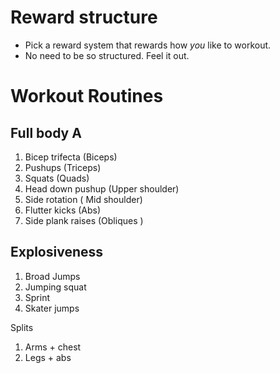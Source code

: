 # Reward structure
- Pick a reward system that rewards how *you* like to workout.
- No need to be so structured. Feel it out.

# Workout Routines
## Full body A
1. Bicep trifecta (Biceps)
2. Pushups (Triceps)
3. Squats (Quads)
4. Head down pushup (Upper shoulder)
5. Side rotation ( Mid shoulder)
6. Flutter kicks (Abs)
7. Side plank raises (Obliques )
## Explosiveness
1. Broad Jumps
2. Jumping squat
3. Sprint
4. Skater jumps

Splits
1. Arms + chest
2. Legs + abs